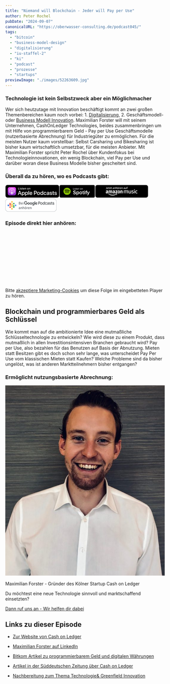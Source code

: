 ```yaml
---
title: "Niemand will Blockchain - Jeder will Pay per Use"
author: Peter Rochel
pubDate: "2024-09-07"
canonicalURL: "https://oberwasser-consulting.de/podcast045/"
tags:
  - "bitcoin"
  - "business-model-design"
  - "digitalisierung"
  - "iu-staffel-2"
  - "ki"
  - "podcast"
  - "prozesse"
  - "startups"
previewImage: "./images/52263609.jpg"
---
```


### Technologie ist kein Selbstzweck aber ein Möglichmacher

Wer sich heutzutage mit Innovation beschäftigt kommt an zwei großen Themenbereichen kaum noch vorbei: 1. [Digitalisierung](https://oberwasser-consulting.de/tag/digitalisierung/), 2. Geschäftsmodell- oder [Business Modell Innovation](https://oberwasser-consulting.de/category/blog/business-model-innovation/). Maximilian Forster will mit seinem Unternehmen, CashOnLedger Technologies, beides zusammenbringen um mit Hilfe von programmierbarem Geld - Pay per Use Geschäftsmodelle (nutzerbasierte Abrechnung) für Industriegüter zu ermöglichen. Für die meisten Nutzer kaum vorstellbar: Selbst Carsharing und Bikesharing ist bisher kaum wirtschaftlich umsetzbar, für die meisten Anbieter. Mit Maximilian Forster spricht Peter Rochel über Kundenfokus bei Technologieinnovationen, ein wenig Blockchain, viel Pay per Use und darüber woran diese Business Modelle bisher gescheitert sind.

### Überall da zu hören, wo es Podcasts gibt:

[![](./images/listen-on-apple-podcast.png)](https://podcasts.apple.com/de/podcast/niemand-will-blockchain-jeder-will-pay-per-use/id1354901024?i=1000500630295&itsct=podcast_box&itscg=30200&ls=1)[![](./images/listen-on-spotify.png)](https://open.spotify.com/episode/4HoM5Wh5P4oTInefL7PjPC?si=2ts8qer8Tnuc-cW2KzvrRg)[![](./images/ListenOn_AmazonMusic_button_Black_RGB_5X_DE-300x73.png)](https://music.amazon.de/podcasts/4838bd28-7b97-4912-80cb-de39a6c75654/episodes/625eb97c-7853-4dcf-8dfa-d8830b9e9361/innovate-upgrade-niemand-will-blockchain---jeder-will-pay-per-use)[![jobs to be done podcast](./images/DE_Google_Podcasts_Badge_8x-300x76.png)](https://podcasts.google.com/feed/aHR0cHM6Ly96dW04cnkucG9kY2FzdGVyLmRlL29iZXJ3YXNzZXIucnNz/episode/cG9kLTVmYmE5ZmUxOWJmYTEyNjkyODI1MjI?sa=X&ved=0CAUQkfYCahcKEwiooZT4pJGCAxUAAAAAHQAAAAAQAQ)

### Episode direkt hier anhören:

<iframe data-cookieconsent="marketing" data-cookieblock-src="https://embed.podcasts.apple.com/us/podcast/niemand-will-blockchain-jeder-will-pay-per-use/id1354901024?i=1000500630295&itsct=podcast_box&itscg=30200" height="175px" frameborder="0" sandbox="allow-forms allow-popups allow-same-origin allow-scripts allow-top-navigation-by-user-activation" allow="autoplay *; encrypted-media *;" style="width: 100%; max-width: 660px; overflow: hidden; border-top-left-radius: 10px; border-top-right-radius: 10px; border-bottom-right-radius: 10px; border-bottom-left-radius: 10px; background-color: transparent; background-position: initial initial; background-repeat: initial initial;"></iframe>

<div class="cookieconsent-optout-marketing">
  Bitte <a href="javascript:Cookiebot.renew()">akzeptiere Marketing-Cookies</a> um diese Folge im eingebetteten Player zu hören.
</div>

## Blockchain und programmierbares Geld als Schlüssel

Wie kommt man auf die ambitionierte Idee eine mutmaßliche Schlüsseltechnologie zu entwickeln? Wie wird diese zu einem Produkt, dass mutmaßlich in allen Investitionsintensiven Branchen gebraucht wird? Pay per Use, also bezahlen für das Benutzen auf Basis der Abnutzung. Mieten statt Besitzen gibt es doch schon sehr lange, was unterscheidet Pay Per Use vom klassischen Mieten statt Kaufen? Welche Probleme sind da bisher ungelöst, was ist anderen Marktteilnehmern bisher entgangen?

### Ermöglicht nutzungsbasierte Abrechnung:

![](./images/IMG_2600.jpg)

Maximilian Forster - Gründer des Kölner Startup Cash on Ledger

Du möchtest eine neue Technologie sinnvoll und marktschaffend einsetzten?

[Dann ruf uns an - Wir helfen dir dabei](tel:+4922116841669)

## Links zu dieser Episode

- [Zur Website von Cash on Ledger](https://cash-on-ledger.com)

- [Maximilian Forster auf LinkedIn](https://www.linkedin.com/in/maximilianforster/)

- [Bitkom Artikel zu programmierbarem Geld und digitalen Währungen](https://www.bitkom.org/sites/default/files/2020-04/200423_infopapier_digitaler-euro-auf-der-blockchain.pdf)

- [Artikel in der Süddeutschen Zeitung über Cash on Ledger](https://www.sueddeutsche.de/wirtschaft/blockchain-technologie-voll-automatisch-1.5046412)

- [Nachbereitung zum Thema Technologie& Greenfield Innovation](https://oberwasser-consulting.de/podcast046/)
